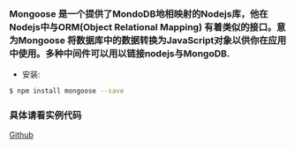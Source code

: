 ### Mongoose 是一个提供了MondoDB地相映射的Nodejs库，他在Nodejs中与ORM(Object Relational Mapping) 有着类似的接口。意为Mongoose 将数据库中的数据转换为JavaScript对象以供你在应用中使用。多种中间件可以用以链接nodejs与MongoDB.
* 安装:
```bash
$ npm install mongoose --save
```
### 具体请看实例代码
[Github](https://github.com/Automattic/mongoose)
